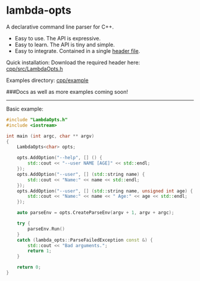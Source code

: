 # lambda-opts

A declarative command line parser for C++.

* Easy to use. The API is expressive.
* Easy to learn. The API is tiny and simple.
* Easy to integrate. Contained in a single [header file](cpp/src/LambdaOpts.h?ts=4).

Quick installation: Download the required header here: [cpp/src/LambdaOpts.h](cpp/src/LambdaOpts.h?ts=4)

Examples directory: [cpp/example](cpp/example)

###Docs as well as more examples coming soon!

--------------

Basic example:
```cpp
#include "LambdaOpts.h"
#include <iostream>

int main (int argc, char ** argv)
{
	LambdaOpts<char> opts;

	opts.AddOption("--help", [] () {
		std::cout << "--user NAME [AGE]" << std::endl;
	});
	opts.AddOption("--user", [] (std::string name) {
		std::cout << "Name:" << name << std::endl;
	});
	opts.AddOption("--user", [] (std::string name, unsigned int age) {
		std::cout << "Name:" << name << " Age:" << age << std::endl;
	});

	auto parseEnv = opts.CreateParseEnv(argv + 1, argv + argc);

	try {
		parseEnv.Run()
	}
	catch (lambda_opts::ParseFailedException const &) {
		std::cout << "Bad arguments.";
		return 1;
	}

	return 0;
}
```


